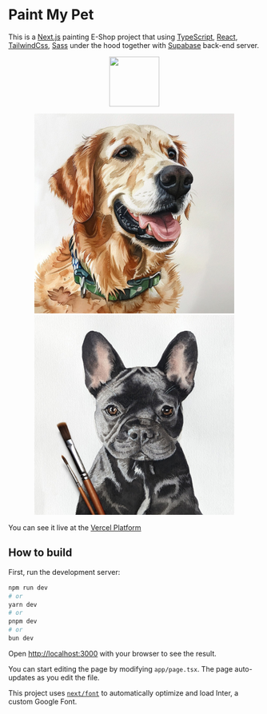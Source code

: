 # Paint My Pet

This is a [Next.js](https://nextjs.org/) painting E-Shop project that using [TypeScript](https://www.typescriptlang.org), [React](https://react.dev), [TailwindCss](https://tailwindcss.com), [Sass](https://sass-lang.com) under the hood together with [Supabase](https://supabase.com) back-end server.

<p align="center">
<img align="center" width="100" height="100" src="src/app/favicon.ico">
</p>

<p align="center">
<img alt="White Dog Portrait" width="400" src="public/white-dog-portrait.jpg"> <img alt="White Dog Portrait" width="400" src="public/black-dog-portrait.jpg">
</p>

You can see it live at the [Vercel Platform](https://paint-my-pet.vercel.app)

## How to build

First, run the development server:

```bash
npm run dev
# or
yarn dev
# or
pnpm dev
# or
bun dev
```

Open [http://localhost:3000](http://localhost:3000) with your browser to see the result.

You can start editing the page by modifying `app/page.tsx`. The page auto-updates as you edit the file.

This project uses [`next/font`](https://nextjs.org/docs/basic-features/font-optimization) to automatically optimize and load Inter, a custom Google Font.
